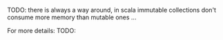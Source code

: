 TODO: there is always a way around, in scala immutable collections don't consume more memory than mutable ones ...

 For more details:
 TODO: